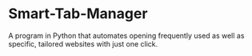# Smart-Tab-Manager
A program in Python that automates opening frequently used as well as specific, tailored websites with just one click. 
